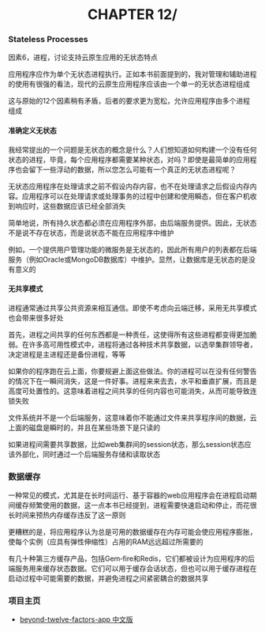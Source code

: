 # <center>CHAPTER 12/<center>

### Stateless Processes

因素6，进程，讨论支持云原生应用的无状态特点

应用程序应作为单个无状态进程执行。正如本书前面提到的，我对管理和辅助进程的使用有很强的看法，现代的云原生应用程序应该由一个单一的无状态进程组成

这与原始的12个因素稍有矛盾，后者的要求更为宽松，允许应用程序由多个进程组成

#### 准确定义无状态

我经常提出的一个问题是无状态的概念是什么？人们想知道如何构建一个没有任何状态的进程，毕竟，每个应用程序都需要某种状态，对吗？即使是最简单的应用程序也会留下一些浮动的数据，所以您怎么可能有一个真正的无状态进程呢？

无状态应用程序在处理请求之前不假设内存内容，也不在处理请求之后假设内存内容。应用程序可以在处理请求或处理事务的过程中创建和使用瞬态，但在客户机收到响应时，这些数据应该已经全部消失

简单地说，所有持久状态都必须在应用程序外部，由后端服务提供。因此，无状态不是说不存在状态，而是说状态不能在应用程序中维护

例如，一个提供用户管理功能的微服务是无状态的，因此所有用户的列表都在后端服务（例如Oracle或MongoDB数据库）中维护。显然，让数据库是无状态的是没有意义的

#### 无共享模式

进程通常通过共享公共资源来相互通信。即使不考虑向云端迁移，采用无共享模式也会带来很多好处

首先，进程之间共享的任何东西都是一种责任，这使得所有这些进程都变得更加脆弱。在许多高可用性模式中，进程将通过各种技术共享数据，以选举集群领导者，决定进程是主进程还是备份进程，等等

如果你的程序跑在云上面，你要规避上面这些做法。你的进程可以在没有任何警告的情况下在一瞬间消失，这是一件好事。进程来来去去，水平和垂直扩展，而且是高度可处置性的。这意味着进程之间共享的任何内容也可能消失，从而可能导致连锁失败

文件系统并不是一个后端服务，这意味着你不能通过文件来共享程序间的数据，云上面的磁盘是瞬时的，并且在某些场景下是只读的

如果进程间需要共享数据，比如web集群间的session状态，那么session状态应该外部化，同时通过一个后端服务存储和读取状态

### 数据缓存

一种常见的模式，尤其是在长时间运行、基于容器的web应用程序会在进程启动期间缓存频繁使用的数据，这一点本书已经提到，进程需要快速启动和停止，而花很长时间来预热内存缓存违反了这一原则

更糟糕的是，将应用程序认为总是可用的数据缓存在内存可能会使应用程序膨胀，使每个实例（应具有弹性伸缩性）占用的RAM远远超过所需要的

有几十种第三方缓存产品，包括Gem‐fire和Redis，它们都被设计为应用程序的后端服务用来缓存状态数据。它们可以用于缓存会话状态，但也可以用于缓存进程在启动过程中可能需要的数据，并避免进程之间紧密耦合的数据共享

### 项目主页
* [beyond-twelve-factors-app 中文版](../README.md)

